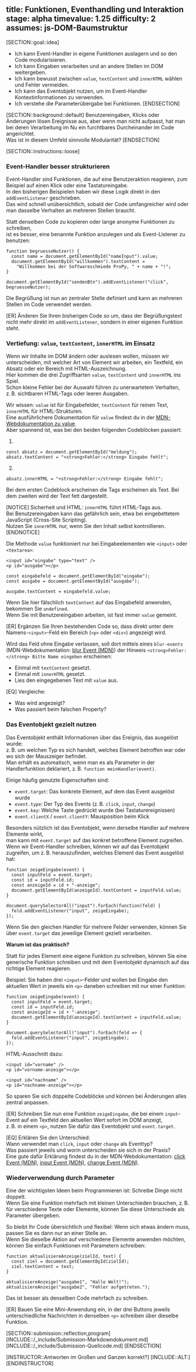 title: Funktionen, Eventhandling und Interaktion
stage: alpha
timevalue: 1.25
difficulty: 2
assumes: js-DOM-Baumstruktur
---

[SECTION::goal::idea]

- Ich kann Event-Handler in eigene Funktionen auslagern und so den Code modularisieren.
- Ich kann Eingaben verarbeiten und an andere Stellen im DOM weitergeben.
- Ich kann bewusst zwischen `value`, `textContent` und `innerHTML` wählen und Fehler vermeiden.
- Ich kann das Eventobjekt nutzen, um im Event-Handler Kontextinformationen zu verwenden.
- Ich verstehe die Parameterübergabe bei Funktionen.
[ENDSECTION]


[SECTION::background::default]
Benutzereingaben, Klicks oder Änderungen lösen Ereignisse aus, aber wenn man nicht aufpasst,
hat man bei deren Verarbeitung im Nu ein furchtbares Durcheinander im Code angerichtet.  
Was ist in diesem Umfeld sinnvolle Modularität?
[ENDSECTION]


[SECTION::instructions::loose]

### Event-Handler besser strukturieren

Event-Handler sind Funktionen, die auf eine Benutzeraktion reagieren, zum Beispiel auf einen Klick oder eine Tastatureingabe.  
In den bisherigen Beispielen haben wir diese Logik direkt in den `addEventListener` geschrieben.  
Das wird schnell unübersichtlich, sobald der Code umfangreicher wird oder man dasselbe Verhalten an mehreren Stellen braucht.  

Statt denselben Code zu kopieren oder lange anonyme Funktionen zu schreiben,  
ist es besser, eine benannte Funktion anzulegen und als Event-Listener zu benutzen:

```
function begruesseNutzer() {
  const name = document.getElementById("nameInput").value;
  document.getElementById("willkommen").textContent =
    "Willkommen bei der Softwareschmiede ProPy, " + name + "!";
}

document.getElementById("sendenBtn").addEventListener("click", begruesseNutzer);
```
Die Begrüßung ist nun an zentraler Stelle definiert und kann an mehreren Stellen im Code verwendet werden.

[ER] Änderen Sie Ihren bisherigen Code so um, dass der Begrüßungstext nicht mehr direkt im `addEventListener`, 
sondern in einer eigenen Funktion steht.


### Vertiefung: `value`, `textContent`, `innerHTML` im Einsatz

Wenn wir Inhalte im DOM ändern oder auslesen wollen, müssen wir unterscheiden, mit welcher Art von Element wir arbeiten, ein Textfeld, ein Absatz oder ein Bereich mit HTML-Auszeichnung.  
Hier kommen die drei Zugriffsarten `value`, `textContent` und `innerHTML` ins Spiel.  
Schon kleine Fehler bei der Auswahl führen zu unerwartetem Verhalten, z. B. sichtbaren HTML-Tags oder leeren Ausgaben.  

Wir wissen: `value` ist für Eingabefelder, `textContent` für reinen Text, `innerHTML` für HTML-Strukturen.  
Eine ausführlichere Dokumentation für `value` findest du in der [MDN-Webdokumentation zu value](https://developer.mozilla.org/en-US/docs/Web/API/HTMLInputElement/value?utm_source=chatgpt.com).  
Aber spannend ist, was bei den beiden folgenden Codeblöcken passiert:

1.
```
const absatz = document.getElementById("meldung");
absatz.textContent = "<strong>Fehler:</strong> Eingabe fehlt";
```
2.
```
absatz.innerHTML = "<strong>Fehler:</strong> Eingabe fehlt";
```

Bei dem ersten Codeblock erscheinen die Tags erscheinen als Text.
Bei dem zweiten wird der Text fett dargestellt.

[NOTICE]
Sicherheit und HTML: `innerHTML` führt HTML-Tags aus.  
Bei Benutzereingaben kann das gefährlich sein, etwa bei eingebettetem JavaScript (Cross-Site Scripting).  
Nutzen Sie `innerHTML` nur, wenn Sie den Inhalt selbst kontrollieren.
[ENDNOTICE]

Die Methode `value` funktioniert nur bei Eingabeelementen wie `<input>` oder `<textarea>`:

```
<input id="eingabe" type="text" />
<p id="ausgabe"></p>
```

```
const eingabefeld = document.getElementById("eingabe");
const ausgabe = document.getElementById("ausgabe");

ausgabe.textContent = eingabefeld.value;
```
Wenn Sie hier fälschlich `textContent` auf das Eingabefeld anwenden, bekommen Sie `undefined`.  
Wenn Sie mit Benutzereingaben arbeiten, ist fast immer `value` gemeint.

[ER] Ergänzen Sie Ihren bestehenden Code so, dass direkt unter dem Namens-`<input>`-Feld ein Bereich (`<p>` oder `<div>`) angezeigt wird.  

Wird das Feld ohne Eingabe verlassen, soll dort mittels eines `blur-events` (MDN-Webdokumentation: [blur Event (MDN)](https://developer.mozilla.org/de/docs/Web/API/Element/blur_event)) der Hinweis `<strong>Fehler:</strong> Bitte Name eingeben` erscheinen:

- Einmal mit `textContent` gesetzt.
- Einmal mit `innerHTML` gesetzt.
- Lies den eingegebenen Text mit `value` aus.

[EQ] Vergleiche:

- Was wird angezeigt?
- Was passiert beim falschen Property?


### Das Eventobjekt gezielt nutzen


Das Eventobjekt enthält Informationen über das Ereignis, das ausgelöst wurde:   
z. B. um welchen Typ es sich handelt, welches Element betroffen war oder wo sich der Mauszeiger befindet.  
Man erhält es automatisch, wenn man es als Parameter in der Handlerfunktion deklariert, z. B. `function meinHandler(event)`.

Einige häufig genutzte Eigenschaften sind:

- `event.target`: Das konkrete Element, auf dem das Event ausgelöst wurde
- `event.type`: Der Typ des Events (z. B. `click`, `input`, `change`)
- `event.key`: Welche Taste gedrückt wurde (bei Tastaturereignissen)
- `event.clientX` / `event.clientY`: Mausposition beim Klick

Besonders nützlich ist das Eventobjekt, wenn derselbe Handler auf mehrere Elemente wirkt,  
man kann mit `event.target` auf das konkret betroffene Element zugreifen.   
Wenn wir Event-Handler schreiben, können wir auf das Eventobjekt zugreifen, um z. B. herauszufinden, welches Element das Event ausgelöst hat:

```
function zeigeEingabe(event) {
  const inputFeld = event.target;
  const id = inputFeld.id;
  const anzeigeId = id + "-anzeige";
  document.getElementById(anzeigeId).textContent = inputFeld.value;
}

document.querySelectorAll("input").forEach(function(feld) {
  feld.addEventListener("input", zeigeEingabe);
});
```

Wenn Sie den gleichen Handler für mehrere Felder verwenden, können Sie über `event.target` das jeweilige Element gezielt verarbeiten.

**Warum ist das praktisch?**

Statt für jedes Element eine eigene Funktion zu schreiben, können Sie eine generische Funktion schreiben und mit dem Eventobjekt dynamisch auf das richtige Element reagieren.

Beispiel:
Sie haben drei `<input>`-Felder und wollen bei Eingabe den aktuellen Wert in jeweils ein `<p>` daneben schreiben mit nur einer Funktion:

```
function zeigeEingabe(event) {
  const inputFeld = event.target;
  const id = inputFeld.id;
  const anzeigeId = id + "-anzeige";
  document.getElementById(anzeigeId).textContent = inputFeld.value;
}

document.querySelectorAll("input").forEach(feld => {
  feld.addEventListener("input", zeigeEingabe);
});
```

HTML-Ausschnitt dazu:

```
<input id="vorname" />
<p id="vorname-anzeige"></p>

<input id="nachname" />
<p id="nachname-anzeige"></p>
```

So sparen Sie sich doppelte Codeblöcke und können bei Änderungen alles zentral anpassen.

[ER] Schreiben Sie nun eine Funktion `zeigeEingabe`, die bei einem `input`-Event auf ein Textfeld den aktuellen Wert sofort im DOM anzeigt,  
 z. B. in einem `<p>`, nutzen Sie dafür das Eventobjekt und `event.target`.

[EQ] Erklären Sie den Unterschied:  
Wann verwendet man `click`, `input` oder `change` als Eventtyp?  
Was passiert jeweils und worin unterscheiden sie sich in der Praxis?  
Eine gute dafür Erklärung findest du in der MDN-Webdokumentation: [click Event (MDN)](https://developer.mozilla.org/en-US/docs/Web/API/Element/click_event), [input Event (MDN)](https://developer.mozilla.org/en-US/docs/Web/API/HTMLElement/input_event), [change Event (MDN)](https://developer.mozilla.org/en-US/docs/Web/API/HTMLElement/change_event).


### Wiederverwendung durch Parameter


Eine der wichtigsten Ideen beim Programmieren ist: Schreibe Dinge nicht doppelt.  
Wenn Sie eine Funktion mehrfach mit kleinen Unterschieden brauchen, z. B. für verschiedene Texte oder Elemente, können Sie diese Unterschiede als Parameter übergeben.

So bleibt Ihr Code übersichtlich und flexibel: Wenn sich etwas ändern muss, passen Sie es dann nur an einer Stelle an.  
Wenn Sie dieselbe Aktion auf verschiedene Elemente anwenden möchten, können Sie einfach Funktionen mit Parametern schreiben:

```
function aktualisiereAnzeige(zielId, text) {
  const ziel = document.getElementById(zielId);
  ziel.textContent = text;
}

aktualisiereAnzeige("ausgabe1", "Hallo Welt!");
aktualisiereAnzeige("ausgabe2", "Fehler aufgetreten.");
```

Das ist besser als denselben Code mehrfach zu schreiben.

[ER] Bauen Sie eine Mini-Anwendung ein, in der drei Buttons jeweils unterschiedliche Nachrichten in denselben `<p>` schreiben über dieselbe Funktion.


[SECTION::submission::reflection,program]
[INCLUDE::/_include/Submission-Markdowndokument.md]
[INCLUDE::/_include/Submission-Quellcode.md]
[ENDSECTION]


[INSTRUCTOR::Antworten im Großen und Ganzen korrekt?]
[INCLUDE::ALT:]
[ENDINSTRUCTOR]
